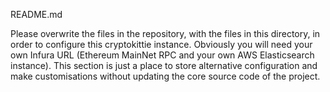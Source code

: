 README.md

Please overwrite the files in the repository, with the files in this directory, in order to configure this cryptokittie instance. Obviously you will need your own Infura URL (Ethereum MainNet RPC and your own AWS Elasticsearch instance). This section is just a place to store alternative configuration and make customisations without updating the core source code of the project.